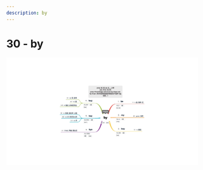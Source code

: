 ```yaml
---
description: by
---
```


# 30 - by



![Image text](https://raw.githubusercontent.com/rulinma/ai-word/master/images/30-by.jpg)


